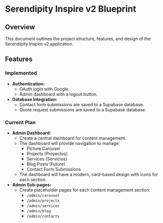 # Serendipity Inspire v2 Blueprint

## Overview

This document outlines the project structure, features, and design of the Serendipity Inspire v2 application.

## Features

### Implemented

*   **Authentication:**
    *   OAuth login with Google.
    *   Admin dashboard with a logout button.
*   **Database Integration:**
    *   Contact form submissions are saved to a Supabase database.
    *   Quote request submissions are saved to a Supabase database.

### Current Plan

*   **Admin Dashboard:**
    *   Create a central dashboard for content management.
    *   The dashboard will provide navigation to manage:
        *   Picture Carousel
        *   Projects (Proyectos)
        *   Services (Servicios)
        *   Blog Posts (Future)
        *   Contact Form Submissions
    *   The dashboard will have a modern, card-based design with icons for each section.
*   **Admin Sub-pages:**
    *   Create placeholder pages for each content management section:
        *   `/admin/carousel`
        *   `/admin/projects`
        *   `/admin/services`
        *   `/admin/blog`
        *   `/admin/contacts`